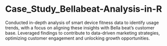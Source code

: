 # Case_Study_Bellabeat-Analysis-in-R
Conducted in-depth analysis of smart device fitness data to identify usage trends, with a focus on aligning these insights with Bella beat’s customer base. Leveraged findings to contribute to data-driven marketing strategies, optimizing customer engagement and unlocking growth opportunities.
